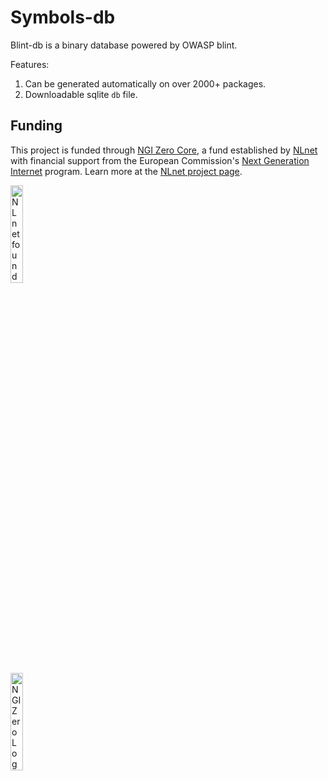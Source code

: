 <!--
SPDX-FileCopyrightText: AppThreat <cloud@appthreat.com>

SPDX-License-Identifier: MIT
-->

# Symbols-db  

Blint-db is a binary database powered by OWASP blint.

Features:
1) Can be generated automatically on over 2000+ packages.
2) Downloadable sqlite `db` file.

## Funding

This project is funded through [NGI Zero Core](https://nlnet.nl/core), a fund established by [NLnet](https://nlnet.nl) with financial support from the European Commission's [Next Generation Internet](https://ngi.eu) program. Learn more at the [NLnet project page](https://nlnet.nl/project/OWASP-dep-scan).

[<img src="https://nlnet.nl/logo/banner.png" alt="NLnet foundation logo" width="20%" />](https://nlnet.nl)  
[<img src="https://nlnet.nl/image/logos/NGI0_tag.svg" alt="NGI Zero Logo" width="20%" />](https://nlnet.nl/core)